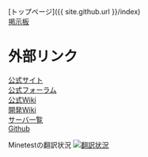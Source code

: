 [トップページ]({{ site.github.url }}/index)  
[掲示板](http://minetest.bbs.fc2.com)  

# 外部リンク
[公式サイト](http://www.minetest.net)    
[公式フォーラム](https://forum.minetest.net)  
[公式Wiki](http://wiki.minetest.net/Main_Page/ja)  
[開発Wiki](http://dev.minetest.net/Main_Page/ja)  
[サーバ一覧](http://servers.minetest.net)  
[Github](https://github.com/minetest)  

Minetestの翻訳状況
<a href="https://hosted.weblate.org/engage/minetest/ja/?utm_source=widget">
<img alt="翻訳状況" src="https://hosted.weblate.org/widgets/minetest/ja/svg-badge.svg">
</a>
